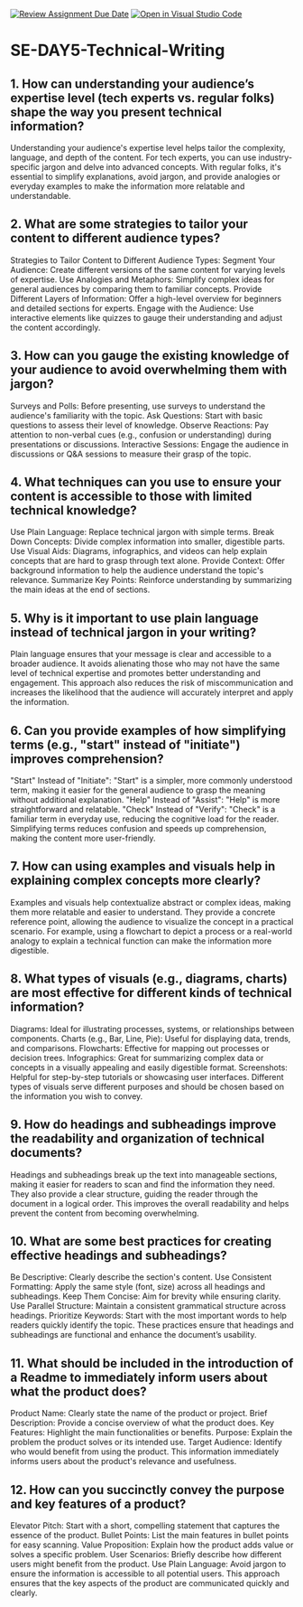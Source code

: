 [![Review Assignment Due Date](https://classroom.github.com/assets/deadline-readme-button-22041afd0340ce965d47ae6ef1cefeee28c7c493a6346c4f15d667ab976d596c.svg)](https://classroom.github.com/a/zsAR-pyY)
[![Open in Visual Studio Code](https://classroom.github.com/assets/open-in-vscode-2e0aaae1b6195c2367325f4f02e2d04e9abb55f0b24a779b69b11b9e10269abc.svg)](https://classroom.github.com/online_ide?assignment_repo_id=15641863&assignment_repo_type=AssignmentRepo)
# SE-DAY5-Technical-Writing
## 1. How can understanding your audience’s expertise level (tech experts vs. regular folks) shape the way you present technical information?
Understanding your audience's expertise level helps tailor the complexity, language, and depth of the content. For tech experts, you can use industry-specific jargon and delve into advanced concepts. With regular folks, it's essential to simplify explanations, avoid jargon, and provide analogies or everyday examples to make the information more relatable and understandable.
## 2. What are some strategies to tailor your content to different audience types?
Strategies to Tailor Content to Different Audience Types:
Segment Your Audience: Create different versions of the same content for varying levels of expertise.
Use Analogies and Metaphors: Simplify complex ideas for general audiences by comparing them to familiar concepts.
Provide Different Layers of Information: Offer a high-level overview for beginners and detailed sections for experts.
Engage with the Audience: Use interactive elements like quizzes to gauge their understanding and adjust the content accordingly.
## 3. How can you gauge the existing knowledge of your audience to avoid overwhelming them with jargon?
Surveys and Polls: Before presenting, use surveys to understand the audience's familiarity with the topic.
Ask Questions: Start with basic questions to assess their level of knowledge.
Observe Reactions: Pay attention to non-verbal cues (e.g., confusion or understanding) during presentations or discussions.
Interactive Sessions: Engage the audience in discussions or Q&A sessions to measure their grasp of the topic.
## 4. What techniques can you use to ensure your content is accessible to those with limited technical knowledge?
Use Plain Language: Replace technical jargon with simple terms.
Break Down Concepts: Divide complex information into smaller, digestible parts.
Use Visual Aids: Diagrams, infographics, and videos can help explain concepts that are hard to grasp through text alone.
Provide Context: Offer background information to help the audience understand the topic's relevance.
Summarize Key Points: Reinforce understanding by summarizing the main ideas at the end of sections.
## 5. Why is it important to use plain language instead of technical jargon in your writing?
Plain language ensures that your message is clear and accessible to a broader audience. It avoids alienating those who may not have the same level of technical expertise and promotes better understanding and engagement. This approach also reduces the risk of miscommunication and increases the likelihood that the audience will accurately interpret and apply the information.
## 6. Can you provide examples of how simplifying terms (e.g., "start" instead of "initiate") improves comprehension?
"Start" Instead of "Initiate": "Start" is a simpler, more commonly understood term, making it easier for the general audience to grasp the meaning without additional explanation.
"Help" Instead of "Assist": "Help" is more straightforward and relatable.
"Check" Instead of "Verify": "Check" is a familiar term in everyday use, reducing the cognitive load for the reader. Simplifying terms reduces confusion and speeds up comprehension, making the content more user-friendly.
## 7. How can using examples and visuals help in explaining complex concepts more clearly?
Examples and visuals help contextualize abstract or complex ideas, making them more relatable and easier to understand. They provide a concrete reference point, allowing the audience to visualize the concept in a practical scenario. For example, using a flowchart to depict a process or a real-world analogy to explain a technical function can make the information more digestible.
## 8. What types of visuals (e.g., diagrams, charts) are most effective for different kinds of technical information?
Diagrams: Ideal for illustrating processes, systems, or relationships between components.
Charts (e.g., Bar, Line, Pie): Useful for displaying data, trends, and comparisons.
Flowcharts: Effective for mapping out processes or decision trees.
Infographics: Great for summarizing complex data or concepts in a visually appealing and easily digestible format.
Screenshots: Helpful for step-by-step tutorials or showcasing user interfaces. Different types of visuals serve different purposes and should be chosen based on the information you wish to convey.
## 9. How do headings and subheadings improve the readability and organization of technical documents?
Headings and subheadings break up the text into manageable sections, making it easier for readers to scan and find the information they need. They also provide a clear structure, guiding the reader through the document in a logical order. This improves the overall readability and helps prevent the content from becoming overwhelming.
## 10. What are some best practices for creating effective headings and subheadings?
Be Descriptive: Clearly describe the section's content.
Use Consistent Formatting: Apply the same style (font, size) across all headings and subheadings.
Keep Them Concise: Aim for brevity while ensuring clarity.
Use Parallel Structure: Maintain a consistent grammatical structure across headings.
Prioritize Keywords: Start with the most important words to help readers quickly identify the topic. These practices ensure that headings and subheadings are functional and enhance the document’s usability.
## 11. What should be included in the introduction of a Readme to immediately inform users about what the product does?
Product Name: Clearly state the name of the product or project.
Brief Description: Provide a concise overview of what the product does.
Key Features: Highlight the main functionalities or benefits.
Purpose: Explain the problem the product solves or its intended use.
Target Audience: Identify who would benefit from using the product. This information immediately informs users about the product's relevance and usefulness.
## 12. How can you succinctly convey the purpose and key features of a product?
Elevator Pitch: Start with a short, compelling statement that captures the essence of the product.
Bullet Points: List the main features in bullet points for easy scanning.
Value Proposition: Explain how the product adds value or solves a specific problem.
User Scenarios: Briefly describe how different users might benefit from the product.
Use Plain Language: Avoid jargon to ensure the information is accessible to all potential users. This approach ensures that the key aspects of the product are communicated quickly and clearly.
